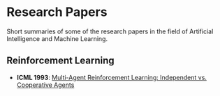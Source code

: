 # Research Papers
Short summaries of some of the research papers in the field of Artificial Intelligence and Machine Learning.

## Reinforcement Learning

- <b>ICML 1993</b>: [Multi-Agent Reinforcement Learning: Independent vs. Cooperative Agents](https://github.com/guptakhil12/research-papers/blob/master/marl/Independent_Cooperative_Agents.md)
